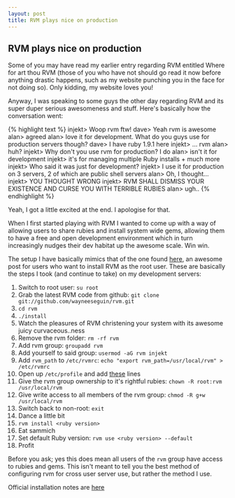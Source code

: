 ```yaml
---
layout: post
title: RVM plays nice on production
---
```


## RVM plays nice on production

Some of you may have read my earlier entry regarding RVM entitled Where for art thou RVM (those of you who have not should go read it now before anything drastic happens, such as my website punching you in the face for not doing so). Only kidding, my website loves you!

Anyway, I was speaking to some guys the other day regarding RVM and its super duper serious awesomeness and stuff. Here's basically how the conversation went:

{% highlight text %}
injekt> Woop rvm ftw!
dave> Yeah rvm is awesome
alan> agreed
alan> love it for development. What do you guys use for production servers though?
dave> I have ruby 1.9.1 here
injekt> ... rvm
alan> huh?
injekt> Why don't you use rvm for production? I do
alan> isn't it for development
injekt> it's for managing multiple Ruby installs + much more
injekt> Who said it was just for development?
injekt> I use it for production on 3 servers, 2 of which are public shell servers
alan> Oh, I thought...
injekt> YOU THOUGHT WRONG
injekt> RVM SHALL DISMISS YOUR EXISTENCE AND CURSE YOU WITH TERRIBLE RUBIES
alan> ugh..
{% endhighlight %}

Yeah, I got a little excited at the end. I apologise for that.

When I first started playing with RVM I wanted to come up with a way of allowing users to share rubies and install system wide gems, allowing them to have a free and open development environment which in turn increasingly nudges their dev habitat up the awesome scale. Win win.

The setup I have basically mimics that of the one found [here](http://greg.nokes.name/2010/03/26/rooting-with-rvm/), an awesome post for users who want to install RVM as the root user. These are basically the steps I took (and continue to take) on my development servers:

1. Switch to root user: `su root`
2. Grab the latest RVM code from github: `git clone git://github.com/wayneeseguin/rvm.git`
3. `cd rvm`
4. `./install`
5. Watch the pleasures of RVM christening your system with its awesome juicy curvaceous..ness
6. Remove the rvm folder: `rm -rf rvm`
7. Add rvm group: `groupadd rvm`
8. Add yourself to said group: `usermod -aG rvm injekt`
9. Add `rvm_path` to `/etc/rvmrc`: `echo "export rvm_path=/usr/local/rvm" > /etc/rvmrc`
10. Open up `/etc/profile` and add [these](http://pastie.org/1015720) lines
11. Give the rvm group ownership to it's rightful rubies: `chown -R root:rvm /usr/local/rvm`
12. Give write access to all members of the rvm group: `chmod -R g+w /usr/local/rvm`
13. Switch back to non-root: `exit`
14. Dance a little bit
15. `rvm install <ruby version>`
16. Eat sammich
17. Set default Ruby version: `rvm use <ruby version> --default`
18. Profit

Before you ask; yes this does mean all users of the `rvm` group have access to rubies and gems. This isn't meant to tell you the best method of configuring rvm for cross user server use, but rather the method I use.

Official installation notes are [here](http://rvm.beginrescueend.com/rvm/install)